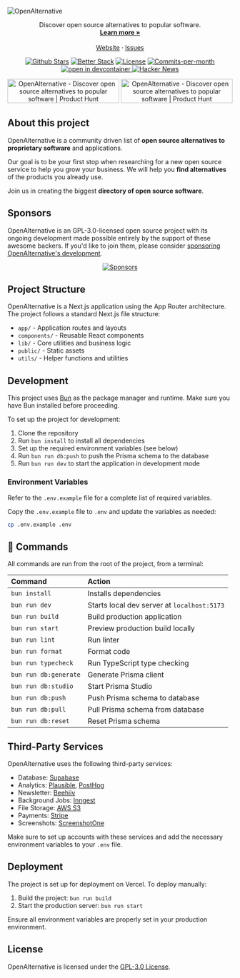 ![OpenAlternative](https://openalternative.co/opengraph.png)

<p align="center"></p>

<p align="center">
  Discover open source alternatives to popular software.
  <br>
  <a href="https://openalternative.co"><strong>Learn more »</strong></a>
  <br />
  <br />
  <a href="https://openalternative.co">Website</a>
  ·
  <a href="https://github.com/piotrkulpinski/openalternative/issues">Issues</a>
</p>

<p align="center">
   <a href="https://github.com/piotrkulpinski/openalternative/stargazers"><img src="https://img.shields.io/github/stars/piotrkulpinski/openalternative" alt="Github Stars"></a>
   <a href="https://uptime.betterstack.com/?utm_source=status_badge"><img src="https://uptime.betterstack.com/status-badges/v1/monitor/1lyos.svg" alt="Better Stack"></a>
   <a href="https://github.com/piotrkulpinski/openalternative/blob/main/LICENSE"><img src="https://img.shields.io/github/license/piotrkulpinski/openalternative" alt="License"></a>
   <a href="https://github.com/piotrkulpinski/openalternative/pulse"><img src="https://img.shields.io/github/commit-activity/m/piotrkulpinski/openalternative" alt="Commits-per-month"></a>
   <a href="https://vscode.dev/redirect?url=vscode://ms-vscode-remote.remote-containers/cloneInVolume?url=https://github.com/piotrkulpinski/openalternative">
   <img alt="open in devcontainer" src="https://img.shields.io/static/v1?label=Dev%20Containers&message=Enabled&color=blue&logo=visualstudiocode" />
   </a>
   <a href="https://news.ycombinator.com/item?id=39639386"><img src="https://img.shields.io/badge/Hacker%20News-156-%23FF6600" alt="Hacker News"></a>
</p>

<p align="center">
  <a href="https://www.producthunt.com/posts/openalternative?utm_source=badge-top-post-badge&utm_medium=badge&utm_souce=badge-openalternative" target="_blank"><img src="https://api.producthunt.com/widgets/embed-image/v1/top-post-badge.svg?post_id=443404&theme=light&period=daily" alt="OpenAlternative - Discover open source alternatives to popular software | Product Hunt" style="width: 250px; height: 54px;" width="250" height="54" /></a>
  <a href="https://www.producthunt.com/posts/openalternative?utm_source=badge-featured&utm_medium=badge&utm_souce=badge-openalternative" target="_blank"><img src="https://api.producthunt.com/widgets/embed-image/v1/featured.svg?post_id=443404&theme=light" alt="OpenAlternative - Discover open source alternatives to popular software | Product Hunt" style="width: 250px; height: 54px;" width="250" height="54" /></a>
</p>

## About this project

OpenAlternative is a community driven list of **open source alternatives to proprietary software** and applications.

Our goal is to be your first stop when researching for a new open source service to help you grow your business. We will help you **find alternatives** of the products you already use.

Join us in creating the biggest **directory of open source software**.

## Sponsors

OpenAlternative is an GPL-3.0-licensed open source project with its ongoing development made possible entirely by the support of these awesome backers. If you'd like to join them, please consider [sponsoring OpenAlternative's development](https://openalternative.co/advertise).

<p align="center">
  <a target="_blank" href="https://openalternative.co/advertise#advertisers">
    <img alt="Sponsors" src="https://openalternative.co/advertisers/advertisers.webp">
  </a>
</p>

## Project Structure

OpenAlternative is a Next.js application using the App Router architecture. The project follows a standard Next.js file structure:

- `app/` - Application routes and layouts
- `components/` - Reusable React components
- `lib/` - Core utilities and business logic
- `public/` - Static assets
- `utils/` - Helper functions and utilities

## Development

This project uses [Bun](https://bun.sh/) as the package manager and runtime. Make sure you have Bun installed before proceeding.

To set up the project for development:

1. Clone the repository
2. Run `bun install` to install all dependencies
3. Set up the required environment variables (see below)
4. Run `bun run db:push` to push the Prisma schema to the database
5. Run `bun run dev` to start the application in development mode

### Environment Variables

Refer to the `.env.example` file for a complete list of required variables.

Copy the `.env.example` file to `.env` and update the variables as needed:

```bash
cp .env.example .env
```

## 🧞 Commands

All commands are run from the root of the project, from a terminal:

| Command           | Action                                           |
| :---------------- | :----------------------------------------------- |
| `bun install`     | Installs dependencies                            |
| `bun run dev`     | Starts local dev server at `localhost:5173`      |
| `bun run build`   | Build production application                     |
| `bun run start`   | Preview production build locally                 |
| `bun run lint`    | Run linter                                       |
| `bun run format`  | Format code                                      |
| `bun run typecheck` | Run TypeScript type checking                   |
| `bun run db:generate` | Generate Prisma client                       |
| `bun run db:studio` | Start Prisma Studio                           |
| `bun run db:push` | Push Prisma schema to database                  |
| `bun run db:pull` | Pull Prisma schema from database                |
| `bun run db:reset` | Reset Prisma schema                            |

## Third-Party Services

OpenAlternative uses the following third-party services:

- Database: [Supabase](https://supabase.com)
- Analytics: [Plausible](https://plausible.io), [PostHog](https://posthog.com)
- Newsletter: [Beehiiv](https://go.openalternative.co/beehiiv)
- Background Jobs: [Inngest](https://inngest.com)
- File Storage: [AWS S3](https://aws.amazon.com/s3)
- Payments: [Stripe](https://stripe.com)
- Screenshots: [ScreenshotOne](https://go.openalternative.co/screenshotone)

Make sure to set up accounts with these services and add the necessary environment variables to your `.env` file.

## Deployment

The project is set up for deployment on Vercel. To deploy manually:

1. Build the project: `bun run build`
2. Start the production server: `bun run start`

Ensure all environment variables are properly set in your production environment.

## License

OpenAlternative is licensed under the [GPL-3.0 License](LICENSE).
